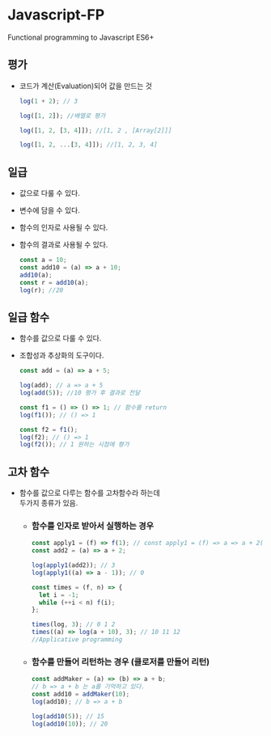 # Javascript-FP

Functional programming to Javascript ES6+

## 평가

- 코드가 계산(Evaluation)되어 값을 만드는 것

  ```javascript
  log(1 + 2); // 3

  log([1, 2]); //배열로 평가

  log([1, 2, [3, 4]]); //[1, 2 , [Array[2]]]

  log([1, 2, ...[3, 4]]); //[1, 2, 3, 4]
  ```

## 일급

- 값으로 다룰 수 있다.
- 변수에 담을 수 있다.
- 함수의 인자로 사용될 수 있다.
- 함수의 결과로 사용될 수 있다.

  ```javascript
  const a = 10;
  const add10 = (a) => a + 10;
  add10(a);
  const r = add10(a);
  log(r); //20
  ```

## 일급 함수

- 함수를 값으로 다룰 수 있다.
- 조합성과 추상화의 도구이다.

  ```javascript
  const add = (a) => a + 5;

  log(add); // a => a + 5
  log(add(5)); //10 평가 후 결과로 전달

  const f1 = () => () => 1; // 함수를 return
  log(f1()); // () => 1

  const f2 = f1();
  log(f2); // () => 1
  log(f2()); // 1 원하는 시점에 평가
  ```

## 고차 함수

- 함수를 값으로 다루는 함수를 고차함수라 하는데  
  두가지 종류가 있음.

  - ### 함수를 인자로 받아서 실행하는 경우

    ```javascript
    const apply1 = (f) => f(1); // const apply1 = (f) => a => a + 2(1)
    const add2 = (a) => a + 2;

    log(apply1(add2)); // 3
    log(apply1((a) => a - 1)); // 0

    const times = (f, n) => {
      let i = -1;
      while (++i < n) f(i);
    };

    times(log, 3); // 0 1 2
    times((a) => log(a + 10), 3); // 10 11 12
    //Applicative programming
    ```

  - ### 함수를 만들어 리턴하는 경우 (클로저를 만들어 리턴)

    ```javascript
    const addMaker = (a) => (b) => a + b;
    // b => a + b 는 a를 기억하고 있다.
    const add10 = addMaker(10);
    log(add10); // b => a + b

    log(add10(5)); // 15
    log(add10(10)); // 20
    ```
